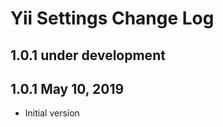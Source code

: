 Yii Settings Change Log
=======================

1.0.1 under development
-----------------------

1.0.1 May 10, 2019
------------------

- Initial version

